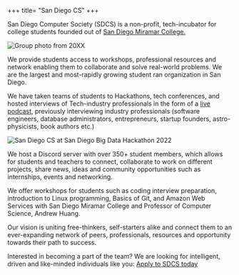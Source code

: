 +++
title= "San Diego CS"
+++

San Diego Computer Society (SDCS) is a non-profit, tech-incubator for college students founded out of [San Diego Miramar College.](https://sdmiramar.edu)

![Group photo from 20XX](/assets/team-photo_legacy.jpg)

We provide students access to workshops, professional resources and network enabling them to collaborate and solve real-world problems. We are the largest and most-rapidly growing student ran organization in San Diego.

We have taken teams of students to Hackathons, tech conferences, and hosted interviews of Tech-industry professionals in the form of a [live podcast](https://pubmix.site/pubcast), previously interviewing industry professionals (software engineers, database administrators, entrepreneurs, startup founders, astro-physicists, book authors etc.)

![San Diego CS at San Diego Big Data Hackathon 2022](/assets/sdsu-hackathon.jpg)

We host a Discord server with over 350+ student members, which allows for students and teachers to connect, collaborate to work on different projects, share news, ideas and community opportunities such as internships, events and networking.

We offer workshops for students such as coding interview preparation, introduction to Linux programming, Basics of Git, and Amazon Web Services with San Diego Miramar College and Professor of Computer Science, Andrew Huang.

Our vision is uniting free-thinkers, self-starters alike and connect them to an ever-expanding network of peers, professionals, resources and opportunity towards their path to success.

Interested in becoming a part of the team? We are looking for intelligent, driven and like-minded individuals like you: [Apply to SDCS today](https://docs.google.com/forms/d/e/1FAIpQLSeonzl4QHPYOwpJj-mtQd-CBJgMZOtLbSaJw9eTN68MjjG_vQ/viewform)
